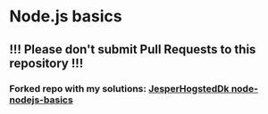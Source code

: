 # Node.js basics

## !!! Please don't submit Pull Requests to this repository !!!

### Forked repo with my solutions: [JesperHogstedDk node-nodejs-basics](https://github.com/JesperHogstedDk/node-nodejs-basics)